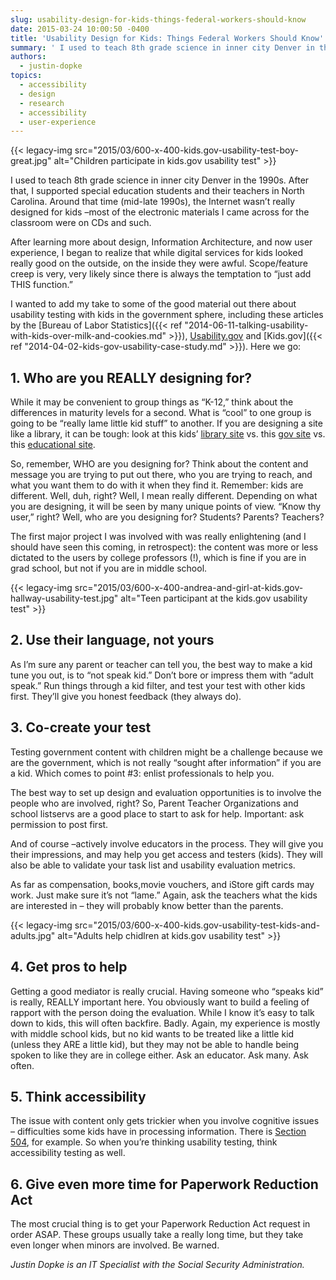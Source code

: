 ```yaml
---
slug: usability-design-for-kids-things-federal-workers-should-know
date: 2015-03-24 10:00:50 -0400
title: 'Usability Design for Kids: Things Federal Workers Should Know'
summary: ' I used to teach 8th grade science in inner city Denver in the 1990s. After that, I supported special education students and their teachers in North Carolina. Around that time (mid-late 1990s), the Internet wasn’t really designed for kids &ndash;most of the electronic materials I'
authors:
  - justin-dopke
topics:
  - accessibility
  - design
  - research
  - accessibility
  - user-experience
---
```


{{< legacy-img src="2015/03/600-x-400-kids.gov-usability-test-boy-great.jpg" alt="Children participate in kids.gov usability test" >}}

I used to teach 8th grade science in inner city Denver in the 1990s. After that, I supported special education students and their teachers in North Carolina. Around that time (mid-late 1990s), the Internet wasn’t really designed for kids –most of the electronic materials I came across for the classroom were on CDs and such.

After learning more about design, Information Architecture, and now user experience, I began to realize that while digital services for kids looked really good on the outside, on the inside they were awful. Scope/feature creep is very, very likely since there is always the temptation to “just add THIS function.”

I wanted to add my take to some of the good material out there about usability testing with kids in the government sphere, including these articles by the [Bureau of Labor Statistics]({{< ref "2014-06-11-talking-usability-with-kids-over-milk-and-cookies.md" >}}), [Usability.gov](http://www.usability.gov/get-involved/blog/2015/02/working-with-kids-and-teens.html) and [Kids.gov]({{< ref "2014-04-02-kids-gov-usability-case-study.md" >}}). Here we go:

## 1. Who are you REALLY designing for?

While it may be convenient to group things as “K-12,” think about the differences in maturity levels for a second. What is “cool” to one group is going to be “really lame little kid stuff” to another. If you are designing a site like a library, it can be tough: look at this kids’ [library site](http://www.startsquad.org/) vs. this [gov site](http://www.si.edu) vs. this [educational site](http://www.exploratorium.edu/.).

So, remember, WHO are you designing for? Think about the content and message you are trying to put out there, who you are trying to reach, and what you want them to do with it when they find it. Remember: kids are different. Well, duh, right? Well, I mean really different. Depending on what you are designing, it will be seen by many unique points of view. “Know thy user,” right? Well, who are you designing for? Students? Parents? Teachers?

The first major project I was involved with was really enlightening (and I should have seen this coming, in retrospect): the content was more or less dictated to the users by college professors (!), which is fine if you are in grad school, but not if you are in middle school.

{{< legacy-img src="2015/03/600-x-400-andrea-and-girl-at-kids.gov-hallway-usability-test.jpg" alt="Teen participant at the kids.gov usability test" >}}



## 2. Use their language, not yours

As I’m sure any parent or teacher can tell you, the best way to make a kid tune you out, is to “not speak kid.” Don’t bore or impress them with “adult speak.” Run things through a kid filter, and test your test with other kids first. They’ll give you honest feedback (they always do).

## 3. Co-create your test

Testing government content with children might be a challenge because we are the government, which is not really “sought after information” if you are a kid. Which comes to point #3: enlist professionals to help you.

The best way to set up design and evaluation opportunities is to involve the people who are involved, right? So, Parent Teacher Organizations and school listservs are a good place to start to ask for help. Important: ask permission to post first.

And of course –actively involve educators in the process. They will give you their impressions, and may help you get access and testers (kids). They will also be able to validate your task list and usability evaluation metrics.

As far as compensation, books,movie vouchers, and iStore gift cards may work. Just make sure it’s not “lame.” Again, ask the teachers what the kids are interested in &#8211; they will probably know better than the parents.

{{< legacy-img src="2015/03/600-x-400-kids.gov-usability-test-kids-and-adults.jpg" alt="Adults help chidlren at kids.gov usability test" >}}

## 4. Get pros to help

Getting a good mediator is really crucial. Having someone who “speaks kid” is really, REALLY important here. You obviously want to build a feeling of rapport with the person doing the evaluation. While I know it’s easy to talk down to kids, this will often backfire. Badly. Again, my experience is mostly with middle school kids, but no kid wants to be treated like a little kid (unless they ARE a little kid), but they may not be able to handle being spoken to like they are in college either. Ask an educator. Ask many. Ask often.

## 5. Think accessibility

The issue with content only gets trickier when you involve cognitive issues &#8211; difficulties some kids have in processing information. There is [Section 504](http://www2.ed.gov/about/offices/list/ocr/504faq.html), for example. So when you’re thinking usability testing, think accessibility testing as well.

## 6. Give even more time for Paperwork Reduction Act

The most crucial thing is to get your Paperwork Reduction Act request in order ASAP. These groups usually take a really long time, but they take even longer when minors are involved. Be warned.

_Justin Dopke is an IT Specialist with the Social Security Administration._
